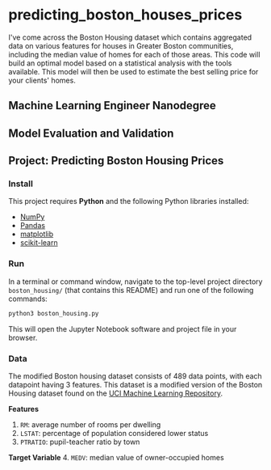 # predicting_boston_houses_prices
I've come across the Boston Housing dataset which contains aggregated data on various features for houses in Greater Boston communities, including the median value of homes for each of those areas. This code will build an optimal model based on a statistical analysis with the tools available. This model will then be used to estimate the best selling price for your clients' homes.

## Machine Learning Engineer Nanodegree
## Model Evaluation and Validation
## Project: Predicting Boston Housing Prices

### Install

This project requires **Python** and the following Python libraries installed:

- [NumPy](http://www.numpy.org/)
- [Pandas](http://pandas.pydata.org/)
- [matplotlib](http://matplotlib.org/)
- [scikit-learn](http://scikit-learn.org/stable/)


### Run

In a terminal or command window, navigate to the top-level project directory `boston_housing/` (that contains this README) and run one of the following commands:

```bash
python3 boston_housing.py
```

This will open the Jupyter Notebook software and project file in your browser.

### Data

The modified Boston housing dataset consists of 489 data points, with each datapoint having 3 features. This dataset is a modified version of the Boston Housing dataset found on the [UCI Machine Learning Repository](https://archive.ics.uci.edu/ml/machine-learning-databases/housing/).

**Features**
1.  `RM`: average number of rooms per dwelling
2. `LSTAT`: percentage of population considered lower status
3. `PTRATIO`: pupil-teacher ratio by town

**Target Variable**
4. `MEDV`: median value of owner-occupied homes
